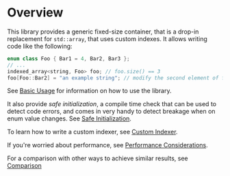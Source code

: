 <!--
Copyright 2022 Julien Blanc
Distributed under the Boost Software License, Version 1.0.
https://www.boost.org/LICENSE_1_0.txt
-->

# Overview

This library provides a generic fixed-size container, that is a drop-in
replacement for `std::array`, that uses custom indexes. It allows writing
code like the following:
```cpp
enum class Foo { Bar1 = 4, Bar2, Bar3 };
// ...
indexed_array<string, Foo> foo; // foo.size() == 3
foo[Foo::Bar2] = "an example string"; // modify the second element of foo
```

See [Basic Usage](basicusage.md) for information on how to use the library.

It also provide *safe initialization*, a compile time check that can be used
to detect code errors, and comes in very handy to detect breakage when on enum
value changes. See [Safe Initialization](safeinitialization.md).

To learn how to write a custom indexer, see [Custom Indexer](customindexer.md).

If you're worried about performance, see [Performance Considerations](performance.md).

For a comparison with other ways to achieve similar results, see [Comparison](comparison.md)
